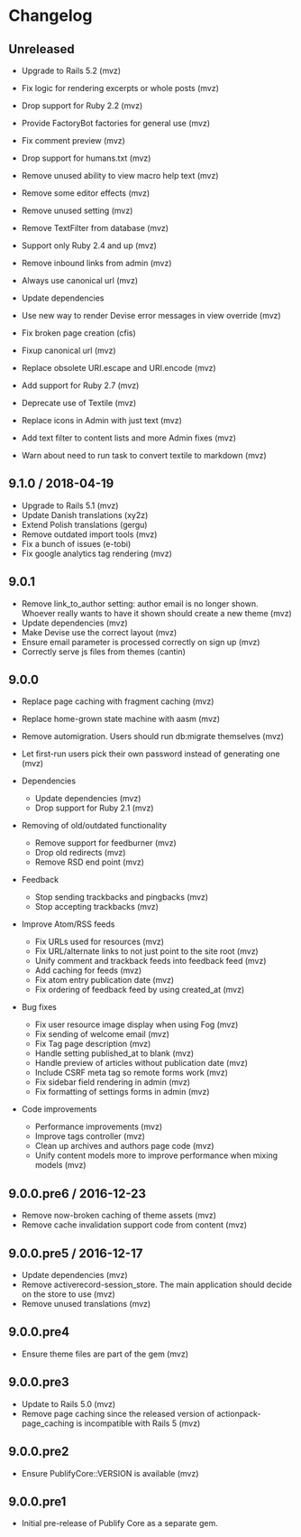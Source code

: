 # Changelog

## Unreleased

* Upgrade to Rails 5.2 (mvz)
* Fix logic for rendering excerpts or whole posts (mvz)
* Drop support for Ruby 2.2 (mvz)
* Provide FactoryBot factories for general use (mvz)
* Fix comment preview (mvz)
* Drop support for humans.txt (mvz)

* Remove unused ability to view macro help text (mvz)
* Remove some editor effects (mvz)
* Remove unused setting (mvz)
* Remove TextFilter from database (mvz)
* Support only Ruby 2.4 and up (mvz)
* Remove inbound links from admin (mvz)
* Always use canonical url (mvz)
* Update dependencies
* Use new way to render Devise error messages in view override (mvz)
* Fix broken page creation (cfis)
* Fixup canonical url (mvz)
* Replace obsolete URI.escape and URI.encode (mvz)
* Add support for Ruby 2.7 (mvz)
* Deprecate use of Textile (mvz)
* Replace icons in Admin with just text (mvz)
* Add text filter to content lists and more Admin fixes (mvz)
* Warn about need to run task to convert textile to markdown (mvz)

## 9.1.0 / 2018-04-19

* Upgrade to Rails 5.1 (mvz)
* Update Danish translations (xy2z)
* Extend Polish translations (gergu)
* Remove outdated import tools (mvz)
* Fix a bunch of issues (e-tobi)
* Fix google analytics tag rendering (mvz)

## 9.0.1

* Remove link_to_author setting: author email is no longer shown. Whoever
  really wants to have it shown should create a new theme (mvz)
* Update dependencies (mvz)
* Make Devise use the correct layout (mvz)
* Ensure email parameter is processed correctly on sign up (mvz)
* Correctly serve js files from themes (cantin)

## 9.0.0

* Replace page caching with fragment caching (mvz)
* Replace home-grown state machine with aasm (mvz)
* Remove automigration. Users should run db:migrate themselves (mvz)
* Let first-run users pick their own password instead of generating one (mvz)

* Dependencies
  - Update dependencies (mvz)
  - Drop support for Ruby 2.1 (mvz)

* Removing of old/outdated functionality
  - Remove support for feedburner (mvz)
  - Drop old redirects (mvz)
  - Remove RSD end point (mvz)

* Feedback
  - Stop sending trackbacks and pingbacks (mvz)
  - Stop accepting trackbacks (mvz)

* Improve Atom/RSS feeds
  - Fix URLs used for resources (mvz)
  - Fix URL/alternate links to not just point to the site root (mvz)
  - Unify comment and trackback feeds into feedback feed (mvz)
  - Add caching for feeds (mvz)
  - Fix atom entry publication date (mvz)
  - Fix ordering of feedback feed by using created_at (mvz)

* Bug fixes
  - Fix user resource image display when using Fog (mvz)
  - Fix sending of welcome email (mvz)
  - Fix Tag page description (mvz)
  - Handle setting published_at to blank (mvz)
  - Handle preview of articles without publication date (mvz)
  - Include CSRF meta tag so remote forms work (mvz)
  - Fix sidebar field rendering in admin (mvz)
  - Fix formatting of settings forms in admin (mvz)

* Code improvements
  - Performance improvements (mvz)
  - Improve tags controller (mvz)
  - Clean up archives and authors page code (mvz)
  - Unify content models more to improve performance when mixing models (mvz)

## 9.0.0.pre6 / 2016-12-23

* Remove now-broken caching of theme assets (mvz)
* Remove cache invalidation support code from content (mvz)

## 9.0.0.pre5 / 2016-12-17

* Update dependencies (mvz)
* Remove activerecord-session_store. The main application should decide on the
  store to use (mvz)
* Remove unused translations (mvz)

## 9.0.0.pre4

* Ensure theme files are part of the gem (mvz)

## 9.0.0.pre3

* Update to Rails 5.0 (mvz)
* Remove page caching since the released version of actionpack-page_caching is
  incompatible with Rails 5 (mvz)

## 9.0.0.pre2

* Ensure PublifyCore::VERSION is available (mvz)

## 9.0.0.pre1

* Initial pre-release of Publify Core as a separate gem.
